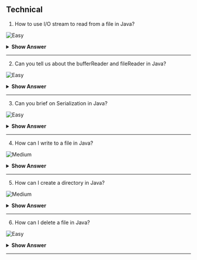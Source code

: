 ## Technical

1. How to use I/O stream to read from a file in Java? 

![Easy](https://github.com/revaturelabs/interviewquestions/blob/dev/ComplexityTags/simple%20(2).svg)

<details> <summary> <b> Show Answer </b> </summary>
<blockquote>

To use I/O stream to read from a file in Java, you can follow these steps:

- Create a File object that represents the file you want to read.
- Create a FileInputStream object by passing the File object to its constructor.
- Create a BufferedInputStream object by passing the FileInputStream object to its constructor.
- Create a byte array with a suitable size to store the contents of the file.
- Use the read() method of the BufferedInputStream object to read the contents of the file into the byte array.
- Close the BufferedInputStream object and the FileInputStream object.

Here's an example code snippet that demonstrates how to read the contents of a file using I/O stream:

```Java
File file = new File("example.txt");
FileInputStream fis = new FileInputStream(file);
BufferedInputStream bis = new BufferedInputStream(fis);
byte[] buffer = new byte[1024];
int bytesRead = 0;
while ((bytesRead = bis.read(buffer)) != -1) {
    // process the contents of the buffer
}
bis.close();
fis.close();
```

</blockquote>

</details>

---

2. Can you tell us about the bufferReader and fileReader in Java? 

![Easy](https://github.com/revaturelabs/interviewquestions/blob/dev/ComplexityTags/simple%20(2).svg)

<details> <summary> <b> Show Answer </b> </summary>
<blockquote>

In Java, BufferedReader and FileReader are commonly used for reading files. FileReader is used to read character files, while BufferedReader is used to read larger files more efficiently by buffering the input.

*FileReader*: This class reads a file one character at a time. It is a subclass of InputStreamReader, which reads bytes and converts them into characters using a specified character encoding. FileReader is easy to use, but it is not very efficient when reading large files.

*BufferedReader*: This class reads a file line by line, using a buffer to improve performance. It reads a chunk of characters from the file into a buffer and then returns one line at a time. BufferedReader is more efficient than FileReader for reading large files.

</blockquote>

</details>

---

3. Can you brief on Serialization in Java?

![Easy](https://github.com/revaturelabs/interviewquestions/blob/dev/ComplexityTags/simple%20(2).svg)

<details> <summary> <b> Show Answer </b> </summary>
<blockquote>

Serialization in Java is the process of converting an object into a byte stream that can be persisted into a file, transferred over a network, or stored in a database. Deserialization is the reverse process of converting the byte stream back into an object.

The Serializable interface is used to mark a class as serializable, and the ObjectOutputStream and ObjectInputStream classes are used for serialization and deserialization respectively. During serialization, all non-transient fields of the object are written to the byte stream, which can then be used to reconstruct the object during deserialization.

</blockquote>

</details>

---

4. How can I write to a file in Java?

![Medium](https://github.com/revaturelabs/interviewquestions/blob/dev/ComplexityTags/simple%20(2).svg)

<details> <summary> <b> Show Answer </b> </summary>
<blockquote>

You can write to a file in Java using classes like FileOutputStream, BufferedWriter, or PrintWriter. Here's an example using BufferedWriter:

```java
try (BufferedWriter writer = new BufferedWriter(new FileWriter("file.txt"))) {
    writer.write("Hello, World!");
} catch (IOException e) {
    e.printStackTrace();
}
```

</blockquote>

</details>

---

5. How can I create a directory in Java?

![Medium](https://github.com/revaturelabs/interviewquestions/blob/dev/ComplexityTags/simple%20(2).svg)

<details> <summary> <b> Show Answer </b> </summary>
<blockquote>

You can create a directory in Java using the mkdir() or mkdirs() methods of the File class. The mkdir() method creates a single directory, while mkdirs() creates multiple directories recursively if needed. Here's an example:

```java
File directory = new File("mydir");
if (directory.mkdir()) {
    System.out.println("Directory created successfully.");
} else {
    System.out.println("Failed to create directory.");
}
```

</blockquote>

</details>

---

6. How can I delete a file in Java?

![Easy](https://github.com/revaturelabs/interviewquestions/blob/dev/ComplexityTags/simple%20(2).svg)

<details> <summary> <b> Show Answer </b> </summary>
<blockquote>

You can delete a file in Java using the delete() method of the File class. Here's an example:

```java
File file = new File("file.txt");
if (file.delete()) {
    System.out.println("File deleted successfully.");
} else {
    System.out.println("Failed to delete file.");
}
```
</blockquote>

</details>

---